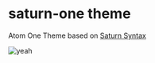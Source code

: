# saturn-one theme

Atom One Theme based on [Saturn Syntax](https://github.com/psql/saturn-syntax)

![yeah](http://cl.ly/X0lW/Screen%20Shot%202014-08-12%20at%204.33.31%20PM.png)
